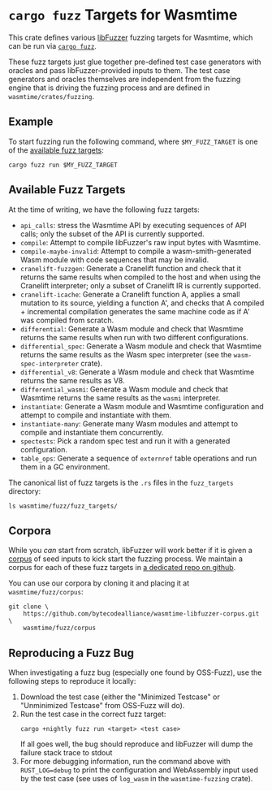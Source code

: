 # `cargo fuzz` Targets for Wasmtime

This crate defines various [libFuzzer](https://www.llvm.org/docs/LibFuzzer.html)
fuzzing targets for Wasmtime, which can be run via [`cargo
fuzz`](https://rust-fuzz.github.io/book/cargo-fuzz.html).

These fuzz targets just glue together pre-defined test case generators with
oracles and pass libFuzzer-provided inputs to them. The test case generators and
oracles themselves are independent from the fuzzing engine that is driving the
fuzzing process and are defined in `wasmtime/crates/fuzzing`.

## Example

To start fuzzing run the following command, where `$MY_FUZZ_TARGET` is one of
the [available fuzz targets](#available-fuzz-targets):

```shell
cargo fuzz run $MY_FUZZ_TARGET
```

## Available Fuzz Targets

At the time of writing, we have the following fuzz targets:

* `api_calls`: stress the Wasmtime API by executing sequences of API calls; only
  the subset of the API is currently supported.
* `compile`: Attempt to compile libFuzzer's raw input bytes with Wasmtime.
* `compile-maybe-invalid`: Attempt to compile a wasm-smith-generated Wasm module
  with code sequences that may be invalid.
* `cranelift-fuzzgen`: Generate a Cranelift function and check that it returns
  the same results when compiled to the host and when using the Cranelift
  interpreter; only a subset of Cranelift IR is currently supported.
* `cranelift-icache`: Generate a Cranelift function A, applies a small mutation
  to its source, yielding a function A', and checks that A compiled +
  incremental compilation generates the same machine code as if A' was compiled
  from scratch.
* `differential`: Generate a Wasm module and check that Wasmtime returns
  the same results when run with two different configurations.
* `differential_spec`: Generate a Wasm module and check that Wasmtime returns
  the same results as the Wasm spec interpreter (see the `wasm-spec-interpreter`
  crate).
* `differential_v8`: Generate a Wasm module and check that Wasmtime returns
  the same results as V8.
* `differential_wasmi`: Generate a Wasm module and check that Wasmtime returns
  the same results as the `wasmi` interpreter.
* `instantiate`: Generate a Wasm module and Wasmtime configuration and attempt
  to compile and instantiate with them.
* `instantiate-many`: Generate many Wasm modules and attempt to compile and
  instantiate them concurrently.
* `spectests`: Pick a random spec test and run it with a generated
  configuration.
* `table_ops`: Generate a sequence of `externref` table operations and run them
  in a GC environment.

The canonical list of fuzz targets is the `.rs` files in the `fuzz_targets`
directory:

```shell
ls wasmtime/fuzz/fuzz_targets/
```

## Corpora

While you *can* start from scratch, libFuzzer will work better if it is given a
[corpus](https://www.llvm.org/docs/LibFuzzer.html#corpus) of seed inputs to kick
start the fuzzing process. We maintain a corpus for each of these fuzz targets
in [a dedicated repo on
github](https://github.com/bytecodealliance/wasmtime-libfuzzer-corpus).

You can use our corpora by cloning it and placing it at `wasmtime/fuzz/corpus`:

```shell
git clone \
    https://github.com/bytecodealliance/wasmtime-libfuzzer-corpus.git \
    wasmtime/fuzz/corpus
```

## Reproducing a Fuzz Bug

When investigating a fuzz bug (especially one found by OSS-Fuzz), use the
following steps to reproduce it locally:

1. Download the test case (either the "Minimized Testcase" or "Unminimized
   Testcase" from OSS-Fuzz will do).
2. Run the test case in the correct fuzz target:
    ```shell
    cargo +nightly fuzz run <target> <test case>
    ```
    If all goes well, the bug should reproduce and libFuzzer will dump the
    failure stack trace to stdout
3. For more debugging information, run the command above with `RUST_LOG=debug`
   to print the configuration and WebAssembly input used by the test case (see
   uses of  `log_wasm` in the `wasmtime-fuzzing` crate).

